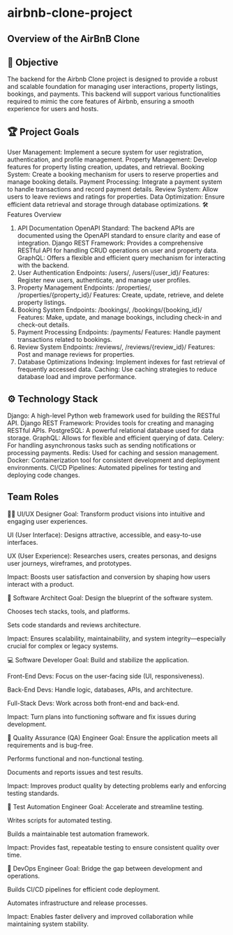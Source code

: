 # airbnb-clone-project
## Overview of the AirBnB Clone
## 🚀 Objective

The backend for the Airbnb Clone project is designed to provide a robust and scalable foundation for managing user interactions, property listings, bookings, and payments. This backend will support various functionalities required to mimic the core features of Airbnb, ensuring a smooth experience for users and hosts.

## 🏆 Project Goals

User Management: Implement a secure system for user registration, authentication, and profile management.
Property Management: Develop features for property listing creation, updates, and retrieval.
Booking System: Create a booking mechanism for users to reserve properties and manage booking details.
Payment Processing: Integrate a payment system to handle transactions and record payment details.
Review System: Allow users to leave reviews and ratings for properties.
Data Optimization: Ensure efficient data retrieval and storage through database optimizations.
🛠️ Features Overview

1. API Documentation
OpenAPI Standard: The backend APIs are documented using the OpenAPI standard to ensure clarity and ease of integration.
Django REST Framework: Provides a comprehensive RESTful API for handling CRUD operations on user and property data.
GraphQL: Offers a flexible and efficient query mechanism for interacting with the backend.
2. User Authentication
Endpoints: /users/, /users/{user_id}/
Features: Register new users, authenticate, and manage user profiles.
3. Property Management
Endpoints: /properties/, /properties/{property_id}/
Features: Create, update, retrieve, and delete property listings.
4. Booking System
Endpoints: /bookings/, /bookings/{booking_id}/
Features: Make, update, and manage bookings, including check-in and check-out details.
5. Payment Processing
Endpoints: /payments/
Features: Handle payment transactions related to bookings.
6. Review System
Endpoints: /reviews/, /reviews/{review_id}/
Features: Post and manage reviews for properties.
7. Database Optimizations
Indexing: Implement indexes for fast retrieval of frequently accessed data.
Caching: Use caching strategies to reduce database load and improve performance.
## ⚙️ Technology Stack

Django: A high-level Python web framework used for building the RESTful API.
Django REST Framework: Provides tools for creating and managing RESTful APIs.
PostgreSQL: A powerful relational database used for data storage.
GraphQL: Allows for flexible and efficient querying of data.
Celery: For handling asynchronous tasks such as sending notifications or processing payments.
Redis: Used for caching and session management.
Docker: Containerization tool for consistent development and deployment environments.
CI/CD Pipelines: Automated pipelines for testing and deploying code changes.
## Team Roles

🧑‍🎨 UI/UX Designer
Goal: Transform product visions into intuitive and engaging user experiences.

UI (User Interface): Designs attractive, accessible, and easy-to-use interfaces.

UX (User Experience): Researches users, creates personas, and designs user journeys, wireframes, and prototypes.

Impact: Boosts user satisfaction and conversion by shaping how users interact with a product.

🧠 Software Architect
Goal: Design the blueprint of the software system.

Chooses tech stacks, tools, and platforms.

Sets code standards and reviews architecture.

Impact: Ensures scalability, maintainability, and system integrity—especially crucial for complex or legacy systems.

💻 Software Developer
Goal: Build and stabilize the application.

Front-End Devs: Focus on the user-facing side (UI, responsiveness).

Back-End Devs: Handle logic, databases, APIs, and architecture.

Full-Stack Devs: Work across both front-end and back-end.

Impact: Turn plans into functioning software and fix issues during development.

🧪 Quality Assurance (QA) Engineer
Goal: Ensure the application meets all requirements and is bug-free.

Performs functional and non-functional testing.

Documents and reports issues and test results.

Impact: Improves product quality by detecting problems early and enforcing testing standards.

🤖 Test Automation Engineer
Goal: Accelerate and streamline testing.

Writes scripts for automated testing.

Builds a maintainable test automation framework.

Impact: Provides fast, repeatable testing to ensure consistent quality over time.

🔧 DevOps Engineer
Goal: Bridge the gap between development and operations.

Builds CI/CD pipelines for efficient code deployment.

Automates infrastructure and release processes.

Impact: Enables faster delivery and improved collaboration while maintaining system stability.